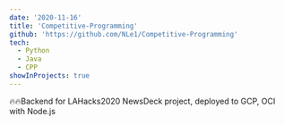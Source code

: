 ```yaml
---
date: '2020-11-16'
title: 'Competitive-Programming'
github: 'https://github.com/NLe1/Competitive-Programming'
tech:
  - Python
  - Java
  - CPP
showInProjects: true
---
```


🔥🔥Backend for LAHacks2020 NewsDeck project, deployed to GCP, OCI with Node.js
